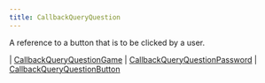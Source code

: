 ```yaml
---
title: CallbackQueryQuestion
---
```


A reference to a button that is to be clicked by a user.

<div class="font-mono whitespace-pre"><span class="opacity-50">|</span> <a href="/types/callbackqueryquestiongame"  >CallbackQueryQuestionGame</a>
<span class="opacity-50">|</span> <a href="/types/callbackqueryquestionpassword"  >CallbackQueryQuestionPassword</a>
<span class="opacity-50">|</span> <a href="/types/callbackqueryquestionbutton"  >CallbackQueryQuestionButton</a></div>

